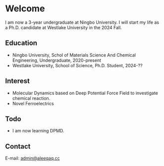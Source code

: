 # Welcome 
I am now a 3-year undergraduate at Ningbo University. I will start my life as a Ph.D. candidate at Westlake University in the 2024 Fall.

## Education
* Ningbo University, Schol of Materials Science And Chemical Engineering, Undergraduate, 2020-present
* Westlake University, School of Science, Ph.D. Student, 2024-??

## Interest
* Molecular Dynamics based on Deep Potential Force Field to investigate chemical reaction.
* Novel Ferroelectrics 

## Todo
* I am now learning DPMD.

## Contact
E-mail: admin@aleeqaq.cc

